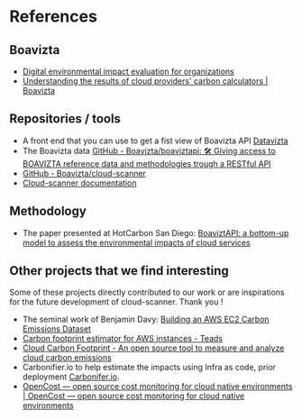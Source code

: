 # References

## Boavizta

- [Digital environmental impact evaluation for organizations](https://boavizta.org/en)
- [Understanding the results of cloud providers' carbon calculators | Boavizta](https://boavizta.org/en/blog/calculettes-carbone-clouds-providers)

## Repositories / tools

- A front end that you can use to get a fist view of Boavizta API [Datavizta](https://dataviz.boavizta.org/cloudimpact)
- The Boavizta data [GitHub - Boavizta/boaviztapi: 🛠 Giving access to BOAVIZTA reference data and methodologies trough a RESTful API](https://github.com/Boavizta/boaviztapi)
- [GitHub - Boavizta/cloud-scanner](https://github.com/Boavizta/cloud-scanner/)
- [Cloud-scanner documentation](https://boavizta.github.io/cloud-scanner/)

## Methodology

- The paper presented at HotCarbon San Diego: [BoaviztAPI: a bottom-up model to assess the environmental impacts of cloud services](https://hal-lara.archives-ouvertes.fr/IMT-BS/hal-04621947v1)

## Other projects that we find interesting

Some of these projects directly contributed to our work or are inspirations for the future development of cloud-scanner. Thank you !

- The seminal work of Benjamin Davy: [Building an AWS EC2 Carbon Emissions Dataset](https://medium.com/teads-engineering/building-an-aws-ec2-carbon-emissions-dataset-3f0fd76c98ac)
- [Carbon footprint estimator for AWS instances - Teads](https://engineering.teads.com/sustainability/carbon-footprint-estimator-for-aws-instances/)
- [Cloud Carbon Footprint - An open source tool to measure and analyze cloud carbon emissions](https://www.cloudcarbonfootprint.org/)
- Carbonifier.io to help estimate the impacts using Infra as code, prior deployment [Carbonifer.io](https://carbonifer.io/).
- [OpenCost — open source cost monitoring for cloud native environments | OpenCost — open source cost monitoring for cloud native environments](https://www.opencost.io/)
